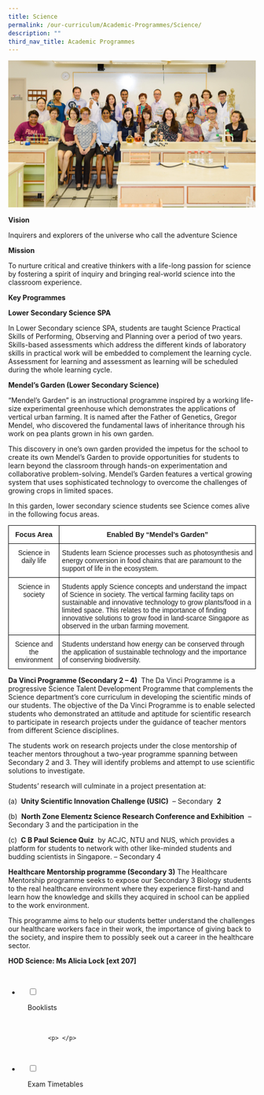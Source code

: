 ```yaml
---
title: Science
permalink: /our-curriculum/Academic-Programmes/Science/
description: ""
third_nav_title: Academic Programmes
---
```

![](/images/Our%20Curriculum/Academic%20Programmes/Science/S1.jpg)

**Vision** 

Inquirers and explorers of the universe who call the adventure Science 

  

****Mission**** 

To nurture critical and creative thinkers with a life-long passion for science by fostering a spirit of inquiry and bringing real-world science into the classroom experience. 

  

****Key Programmes**** 

  

****Lower Secondary Science SPA**** 

In Lower Secondary science SPA, students are taught Science Practical Skills of Performing, Observing and Planning over a period of two years. Skills-based assessments which address the different kinds of laboratory skills in practical work will be embedded to complement the learning cycle. Assessment for learning and assessment as learning will be scheduled during the whole learning cycle. 

  

****Mendel’s Garden (Lower Secondary Science)**** 

“Mendel’s Garden” is an instructional programme inspired by a working life-size experimental greenhouse which demonstrates the applications of vertical urban farming. It is named after the Father of Genetics, Gregor Mendel, who discovered the fundamental laws of inheritance through his work on pea plants grown in his own garden. 

  

This discovery in one’s own garden provided the impetus for the school to create its own Mendel’s Garden to provide opportunities for students to learn beyond the classroom through hands-on experimentation and collaborative problem-solving. Mendel’s Garden features a vertical growing system that uses sophisticated technology to overcome the challenges of growing crops in limited spaces. 

  

In this garden, lower secondary science students see Science comes alive in the following focus areas.

<style type="text/css">
.tg  {border-collapse:collapse;border-spacing:0;}
.tg td{border-color:black;border-style:solid;border-width:1px;font-family:Arial, sans-serif;font-size:14px;
  overflow:hidden;padding:10px 5px;word-break:normal;}
.tg th{border-color:black;border-style:solid;border-width:1px;font-family:Arial, sans-serif;font-size:14px;
  font-weight:normal;overflow:hidden;padding:10px 5px;word-break:normal;}
.tg .tg-9hzb{background-color:#FFF;font-weight:bold;text-align:center;vertical-align:top}
.tg .tg-7yig{background-color:#FFF;text-align:center;vertical-align:top}
.tg .tg-ktyi{background-color:#FFF;text-align:left;vertical-align:top}
</style>
<table class="tg">
<thead>
  <tr>
    <th class="tg-9hzb"><span style="font-weight:bolder">Focus Area</span></th>
    <th class="tg-9hzb"><span style="font-weight:bolder">Enabled By “Mendel’s Garden”</span></th>
  </tr>
</thead>
<tbody>
  <tr>
    <td class="tg-7yig">Science in daily life</td>
    <td class="tg-ktyi">Students learn Science processes such as photosynthesis and energy conversion in food chains that are paramount to the support of life in the ecosystem.</td>
  </tr>
  <tr>
    <td class="tg-7yig">Science in society</td>
    <td class="tg-ktyi">Students apply Science concepts and understand the impact of Science in society. The vertical farming facility taps on sustainable and innovative technology to grow plants/food in a limited space. This relates to the importance of finding innovative solutions to grow food in land-scarce Singapore as observed in the urban farming movement.</td>
  </tr>
  <tr>
    <td class="tg-7yig">Science and the environment</td>
    <td class="tg-ktyi">Students understand how energy can be conserved through the application of sustainable technology and the importance of conserving biodiversity.</td>
  </tr>
</tbody>
</table>

****Da Vinci Programme (Secondary 2 – 4)****  The Da Vinci Programme is a progressive Science Talent Development Programme that complements the Science department’s core curriculum in developing the scientific minds of our students. The objective of the Da Vinci Programme is to enable selected students who demonstrated an attitude and aptitude for scientific research to participate in research projects under the guidance of teacher mentors from different Science disciplines. 

  

The students work on research projects under the close mentorship of teacher mentors throughout a two-year programme spanning between Secondary 2 and 3. They will identify problems and attempt to use scientific solutions to investigate. 

  

Students’ research will culminate in a project presentation at: 

  

(a)  **Unity Scientific Innovation Challenge (USIC)**  – Secondary  **2** 

(b)  **North Zone Elementz Science Research Conference and Exhibition**  – Secondary 3 and the participation in the

(c)  **C B Paul Science Quiz**  by ACJC, NTU and NUS, which provides a platform for students to network with other like-minded students and budding scientists in Singapore. – Secondary 4 

  

****Healthcare Mentorship programme (Secondary 3)**** The Healthcare Mentorship programme seeks to expose our Secondary 3 Biology students to the real healthcare environment where they experience first-hand and learn how the knowledge and skills they acquired in school can be applied to the work environment. 

  

This programme aims to help our students better understand the challenges our healthcare workers face in their work, the importance of giving back to the society, and inspire them to possibly seek out a career in the healthcare sector. 

**HOD Science: Ms Alicia Lock \[ext 207\]**

<ul class="jekyllcodex_accordion">

  <li>

    <input type="checkbox" id="accordion1">

    <label for="accordion1">Booklists</label>

    <div>

			<p> </p>

    </div>

</li>
	<li>

    <input type="checkbox" id="accordion2">

    <label for="accordion2">Exam Timetables</label>

    <div>

      <p> </p>

    </div>

</li>